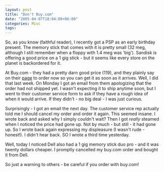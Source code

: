 ```yaml
---
layout: post
title: "Don't Buy.com"
date: "2005-04-07T18:04:00+06:00"
categories: Misc 
tags: 
---
```


So, as you know (faithful reader), I recently got a PSP as an early birthday present. The memory stick that comes with it is pretty small (32 meg, although I still remember when a floppy with 1.4 meg was 'big'). Sandisk is offering a good price on a 1 gig stick - but it seems like every store on the planet is backordered for it.

At Buy.com - they had a pretty darn good price (119), and they plainly say on their <a href="http://www.buy.com/retail/product.asp?sku=10398736&loc=101&estk=1">page</a>  to order now so you can get it as soon as it arrives. Well, I did that last week. On Monday I got an email from them apologizing that the order had not shipped yet. I wasn't expecting it to ship anytime soon, but I went to their customer service form to ask if they have a rough idea of when it would arrive. If they didn't - no big deal - I was just curious.

Surprisingly - I got an email the next day. The customer service rep actually told me I should cancel my order and order it again. This seemed insane. I wrote back and asked why I simply couldn't wait? Then I got <i>really</i> steamed when I noticed the price had gone up. Not by much - but still - it had gone up. So I wrote back again expressing my displeasure (I wasn't rude - honest!). I didn't hear back. SO I wrote a third time yesterday.

Well, today I noticed Dell also had a 1 gig memory stick duo pro - and it was twenty dollars cheaper. I promptly cancelled my buy.com order and bought it from Dell.

So just a warning to others - be careful if you order with buy.com!